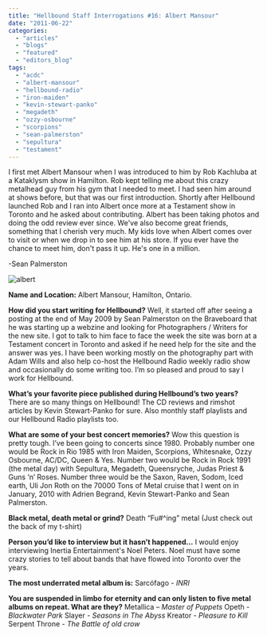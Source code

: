 ```yaml
---
title: "Hellbound Staff Interrogations #16: Albert Mansour"
date: "2011-06-22"
categories: 
  - "articles"
  - "blogs"
  - "featured"
  - "editors_blog"
tags: 
  - "acdc"
  - "albert-mansour"
  - "hellbound-radio"
  - "iron-maiden"
  - "kevin-stewart-panko"
  - "megadeth"
  - "ozzy-osbourne"
  - "scorpions"
  - "sean-palmerston"
  - "sepultura"
  - "testament"
---
```


I first met Albert Mansour when I was introduced to him by Rob Kachluba at a Kataklysm show in Hamilton. Rob kept telling me about this crazy metalhead guy from his gym that I needed to meet. I had seen him around at shows before, but that was our first introduction. Shortly after Hellbound launched Rob and I ran into Albert once more at a Testament show in Toronto and he asked about contributing. Albert has been taking photos and doing the odd review ever since. We've also become great friends, something that I cherish very much. My kids love when Albert comes over to visit or when we drop in to see him at his store. If you ever have the chance to meet him, don't pass it up. He's one in a million.

\-Sean Palmerston

![](http://www.hellbound.ca/wp-content/uploads/2011/06/albert-290x192.jpg "albert")

**Name and Location:** Albert Mansour, Hamilton, Ontario.

**How did you start writing for Hellbound?** Well, it started off after seeing a posting at the end of May 2009 by Sean Palmerston on the Braveboard that he was starting up a webzine and looking for Photographers / Writers for the new site. I got to talk to him face to face the week the site was born at a Testament concert in Toronto and asked if he need help for the site and the answer was yes. I have been working mostly on the photography part with Adam Wills and also help co-host the Hellbound Radio weekly radio show and occasionally do some writing too. I’m so pleased and proud to say I work for Hellbound.

**What’s your favorite piece published during Hellbound’s two years?** There are so many things on Hellbound! The CD reviews and rimshot articles by Kevin Stewart-Panko for sure. Also monthly staff playlists and our Hellbound Radio playlists too.

**What are some of your best concert memories?** Wow this question is pretty tough. I’ve been going to concerts since 1980. Probably number one would be Rock in Rio 1985 with Iron Maiden, Scorpions, Whitesnake, Ozzy Osbourne, AC/DC, Queen & Yes. Number two would be Rock in Rock 1991 (the metal day) with Sepultura, Megadeth, Queensryche, Judas Priest & Guns ‘n’ Roses. Number three would be the Saxon, Raven, Sodom, Iced earth, Uli Jon Roth on the 70000 Tons of Metal cruise that I went on in January, 2010 with Adrien Begrand, Kevin Stewart-Panko and Sean Palmerston.

**Black metal, death metal or grind?** Death “Fu#^ing” metal (Just check out the back of my t-shirt)

**Person you’d like to interview but it hasn’t happened…** I would enjoy interviewing Inertia Entertainment's Noel Peters. Noel must have some crazy stories to tell about bands that have flowed into Toronto over the years.

**The most underrated metal album is:** Sarcófago - _INRI_

**You are suspended in limbo for eternity and can only listen to five metal albums on repeat. What are they?** Metallica – _Master of Puppets_ Opeth - _Blackwater Park_ Slayer - _Seasons in The Abyss_ Kreator - _Pleasure to Kill_ Serpent Throne - _The Battle of old crow_
